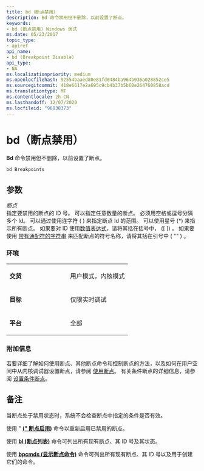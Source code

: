 ```yaml
---
title: bd（断点禁用）
description: Bd 命令禁用但不删除，以前设置了断点。
keywords:
- bd (断点禁用) Windows 调试
ms.date: 05/23/2017
topic_type:
- apiref
api_name:
- bd (Breakpoint Disable)
api_type:
- NA
ms.localizationpriority: medium
ms.openlocfilehash: 92554baaed80e81fd0484ba964b936a028852ce5
ms.sourcegitcommit: 418e6617e2a695c9cb4b37b5b60e264760858acd
ms.translationtype: MT
ms.contentlocale: zh-CN
ms.lasthandoff: 12/07/2020
ms.locfileid: "96838373"
---
```

# <a name="bd-breakpoint-disable"></a>bd（断点禁用）


**Bd** 命令禁用但不删除，以前设置了断点。

```dbgcmd
bd Breakpoints
```

## <a name="span-idddk_cmd_breakpoint_disable_dbgspanspan-idddk_cmd_breakpoint_disable_dbgspanparameters"></a><span id="ddk_cmd_breakpoint_disable_dbg"></span><span id="DDK_CMD_BREAKPOINT_DISABLE_DBG"></span>参数


<span id="_______Breakpoints______"></span><span id="_______breakpoints______"></span><span id="_______BREAKPOINTS______"></span>*断点*   
指定要禁用的断点的 ID 号。 可以指定任意数量的断点。 必须用空格或逗号分隔多个 Id。 可以通过使用连字符 ( ) 来指定断点 Id 的范围。 可以使用星号 (\*) 来指示所有断点。 如果要对 ID 使用[数值表达式](numerical-expression-syntax.md)，请将其括在括号中， (\[ \]) 。 如果要使用 [带有通配符的字符串](string-wildcard-syntax.md) 来匹配断点的符号名称，请将其括在引号中 ( "" ) 。

### <a name="span-idenvironmentspanspan-idenvironmentspanspan-idenvironmentspanenvironment"></a><span id="Environment"></span><span id="environment"></span><span id="ENVIRONMENT"></span>环境

<table>
<colgroup>
<col width="50%" />
<col width="50%" />
</colgroup>
<tbody>
<tr class="odd">
<td align="left"><p><strong>交货</strong></p></td>
<td align="left"><p>用户模式，内核模式</p></td>
</tr>
<tr class="even">
<td align="left"><p><strong>目标</strong></p></td>
<td align="left"><p>仅限实时调试</p></td>
</tr>
<tr class="odd">
<td align="left"><p><strong>平台</strong></p></td>
<td align="left"><p>全部</p></td>
</tr>
</tbody>
</table>

 

### <a name="span-idadditional_informationspanspan-idadditional_informationspanspan-idadditional_informationspanadditional-information"></a><span id="Additional_Information"></span><span id="additional_information"></span><span id="ADDITIONAL_INFORMATION"></span>附加信息

若要详细了解如何使用断点、其他断点命令和控制断点的方法，以及如何在用户空间中从内核调试器设置断点，请参阅 [使用断点](using-breakpoints.md)。 有关条件断点的详细信息，请参阅 [设置条件断点](setting-a-conditional-breakpoint.md)。

<a name="remarks"></a>备注
-------

当断点处于禁用状态时，系统不会检查断点中指定的条件是否有效。

使用 " [**(" 断点启用)**](be--breakpoint-enable-.md) 命令以重新启用已禁用的断点。

使用 [**bl (断点列表)**](bl--breakpoint-list-.md) 命令可列出所有现有断点、其 ID 号及其状态。

使用 [**bpcmds (显示断点命令)**](-bpcmds--display-breakpoint-commands-.md) 命令可列出所有现有断点、其 ID 号以及用于创建它们的命令。

 

 





